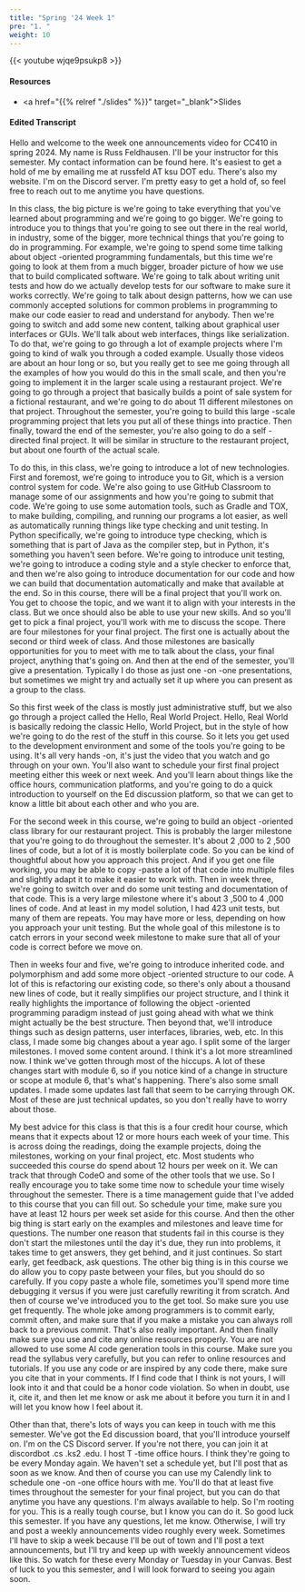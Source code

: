```yaml
---
title: "Spring '24 Week 1"
pre: "1. "
weight: 10
---
```


{{< youtube wjqe9psukp8   >}}

#### Resources

* <a href="{{% relref "./slides" %}}" target="_blank">Slides</a>

#### Edited Transcript

Hello and welcome to the week one announcements video for CC410 in spring 2024. My name is Russ Feldhausen. I'll be your instructor for this semester. My contact information can be found here. It's easiest to get a hold of me by emailing me at russfeld AT ksu DOT edu. There's also my website. I'm on the Discord server. I'm pretty easy to get a hold of, so feel free to reach out to me anytime you have questions. 

In this class, the big picture is we're going to take everything that you've learned about programming and we're going to go bigger. We're going to introduce you to things that you're going to see out there in the real world, in industry, some of the bigger, more technical things that you're going to do in programming. For example, we're going to spend some time talking about object -oriented programming fundamentals, but this time we're going to look at them from a much bigger, broader picture of how we use that to build complicated software. We're going to talk about writing unit tests and how do we actually develop tests for our software to make sure it works correctly. We're going to talk about design patterns, how we can use commonly accepted solutions for common problems in programming to make our code easier to read and understand for anybody. Then we're going to switch and add some new content, talking about graphical user interfaces or GUIs. We'll talk about web interfaces, things like serialization. To do that, we're going to go through a lot of example projects where I'm going to kind of walk you through a coded example. Usually those videos are about an hour long or so, but you really get to see me going through all the examples of how you would do this in the small scale, and then you're going to implement it in the larger scale using a restaurant project. We're going to go through a project that basically builds a point of sale system for a fictional restaurant, and we're going to do about 11 different milestones on that project. Throughout the semester, you're going to build this large -scale programming project that lets you put all of these things into practice. Then finally, toward the end of the semester, you're also going to do a self -directed final project. It will be similar in structure to the restaurant project, but about one fourth of the actual scale. 

To do this, in this class, we're going to introduce a lot of new technologies. First and foremost, we're going to introduce you to Git, which is a version control system for code. We're also going to use GitHub Classroom to manage some of our assignments and how you're going to submit that code. We're going to use some automation tools, such as Gradle and TOX, to make building, compiling, and running our programs a lot easier, as well as automatically running things like type checking and unit testing. In Python specifically, we're going to introduce type checking, which is something that is part of Java as the compiler step, but in Python, it's something you haven't seen before. We're going to introduce unit testing, we're going to introduce a coding style and a style checker to enforce that, and then we're also going to introduce documentation for our code and how we can build that documentation automatically and make that available at the end. So in this course, there will be a final project that you'll work on. You get to choose the topic, and we want it to align with your interests in the class. But we once should also be able to use your new skills. And so you'll get to pick a final project, you'll work with me to discuss the scope. There are four milestones for your final project. The first one is actually about the second or third week of class. And those milestones are basically opportunities for you to meet with me to talk about the class, your final project, anything that's going on. And then at the end of the semester, you'll give a presentation. Typically I do those as just one -on -one presentations, but sometimes we might try and actually set it up where you can present as a group to the class. 

So this first week of the class is mostly just administrative stuff, but we also go through a project called the Hello, Real World Project. Hello, Real World is basically redoing the classic Hello, World Project, but in the style of how we're going to do the rest of the stuff in this course. So it lets you get used to the development environment and some of the tools you're going to be using. It's all very hands -on, it's just the video that you watch and go through on your own. You'll also want to schedule your first final project meeting either this week or next week. And you'll learn about things like the office hours, communication platforms, and you're going to do a quick introduction to yourself on the Ed discussion platform, so that we can get to know a little bit about each other and who you are. 

For the second week in this course, we're going to build an object -oriented class library for our restaurant project. This is probably the larger milestone that you're going to do throughout the semester. It's about 2 ,000 to 2 ,500 lines of code, but a lot of it is mostly boilerplate code. So you can be kind of thoughtful about how you approach this project. And if you get one file working, you may be able to copy -paste a lot of that code into multiple files and slightly adapt it to make it easier to work with. Then in week three, we're going to switch over and do some unit testing and documentation of that code. This is a very large milestone where it's about 3 ,500 to 4 ,000 lines of code. And at least in my model solution, I had 423 unit tests, but many of them are repeats. You may have more or less, depending on how you approach your unit testing. But the whole goal of this milestone is to catch errors in your second week milestone to make sure that all of your code is correct before we move on. 

Then in weeks four and five, we're going to introduce inherited code. and polymorphism and add some more object -oriented structure to our code. A lot of this is refactoring our existing code, so there's only about a thousand new lines of code, but it really simplifies our project structure, and I think it really highlights the importance of following the object -oriented programming paradigm instead of just going ahead with what we think might actually be the best structure. Then beyond that, we'll introduce things such as design patterns, user interfaces, libraries, web, etc. In this class, I made some big changes about a year ago. I split some of the larger milestones. I moved some content around. I think it's a lot more streamlined now. I think we've gotten through most of the hiccups. A lot of these changes start with module 6, so if you notice kind of a change in structure or scope at module 6, that's what's happening. There's also some small updates. I made some updates last fall that seem to be carrying through OK. Most of these are just technical updates, so you don't really have to worry about those. 

My best advice for this class is that this is a four credit hour course, which means that it expects about 12 or more hours each week of your time. This is across doing the readings, doing the example projects, doing the milestones, working on your final project, etc. Most students who succeeded this course do spend about 12 hours per week on it. We can track that through CodeO and some of the other tools that we use. So I really encourage you to take some time now to schedule your time wisely throughout the semester. There is a time management guide that I've added to this course that you can fill out. So schedule your time, make sure you have at least 12 hours per week set aside for this course. And then the other big thing is start early on the examples and milestones and leave time for questions. The number one reason that students fail in this course is they don't start the milestones until the day it's due, they run into problems, it takes time to get answers, they get behind, and it just continues. So start early, get feedback, ask questions. The other big thing is in this course we do allow you to copy paste between your files, but you should do so carefully. If you copy paste a whole file, sometimes you'll spend more time debugging it versus if you were just carefully rewriting it from scratch. And then of course we've introduced you to the get tool. So make sure you use get frequently. The whole joke among programmers is to commit early, commit often, and make sure that if you make a mistake you can always roll back to a previous commit. That's also really important. And then finally make sure you use and cite any online resources properly. You are not allowed to use some AI code generation tools in this course. Make sure you read the syllabus very carefully, but you can refer to online resources and tutorials. If you use any code or are inspired by any code there, make sure you cite that in your comments. If I find code that I think is not yours, I will look into it and that could be a honor code violation. So when in doubt, use it, cite it, and then let me know or ask me about it before you turn it in and I will let you know how I feel about it. 

Other than that, there's lots of ways you can keep in touch with me this semester. We've got the Ed discussion board, that you'll introduce yourself on. I'm on the CS Discord server. If you're not there, you can join it at discordbot .cs .ks2 .edu. I host T -time office hours. I think they're going to be every Monday again. We haven't set a schedule yet, but I'll post that as soon as we know. And then of course you can use my Calendly link to schedule one -on -one office hours with me. You'll do that at least five times throughout the semester for your final project, but you can do that anytime you have any questions. I'm always available to help. So I'm rooting for you. This is a really tough course, but I know you can do it. So good luck this semester. If you have any questions, let me know. Otherwise, I will try and post a weekly announcements video roughly every week. Sometimes I'll have to skip a week because I'll be out of town and I'll post a text announcements, but I'll try and keep up with weekly announcement videos like this. So watch for these every Monday or Tuesday in your Canvas. Best of luck to you this semester, and I will look forward to seeing you again soon. 
